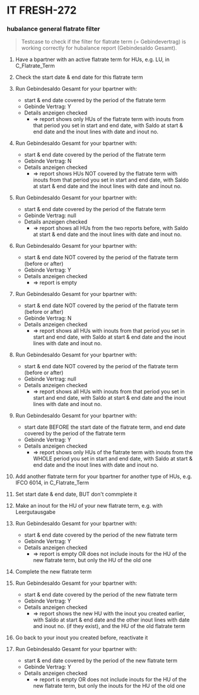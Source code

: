 # IT FRESH-272
### hubalance general flatrate filter
> Testcase to check if the filter for flatrate term (= Gebindevertrag) 
> is working correctly for hubalance report (Gebindesaldo Gesamt).

1. Have a bpartner with an active flatrate term for HUs, e.g. LU, in C_Flatrate_Term
1. Check the start date & end date for this flatrate term
1. Run Gebindesaldo Gesamt for your bpartner with:
	* start & end date covered by the period of the flatrate term
	* Gebinde Vertrag: Y
	* Details anzeigen checked
		* => report shows only HUs of the flatrate term with inouts from that period you set in start and end date, with Saldo at start & end date and the inout lines with date and inout no. 

1. Run Gebindesaldo Gesamt for your bpartner with:
	* start & end date covered by the period of the flatrate term
	* Gebinde Vertrag: N
	* Details anzeigen checked
		* => report shows HUs NOT covered by the flatrate term with inouts from that period you set in start and end date, with Saldo at start & end date and the inout lines with date and inout no. 

1. Run Gebindesaldo Gesamt for your bpartner with:
	* start & end date covered by the period of the flatrate term
	* Gebinde Vertrag: null
	* Details anzeigen checked
		* => report shows all HUs from the two reports before, with Saldo at start & end date and the inout lines with date and inout no. 

1. Run Gebindesaldo Gesamt for your bpartner with:
	* start & end date NOT covered by the period of the flatrate term (before or after)
	* Gebinde Vertrag: Y
	* Details anzeigen checked
		* => report is empty

1. Run Gebindesaldo Gesamt for your bpartner with:
	* start & end date NOT covered by the period of the flatrate term (before or after)
	* Gebinde Vertrag: N
	* Details anzeigen checked
		* => report shows all HUs with inouts from that period you set in start and end date, with Saldo at start & end date and the inout lines with date and inout no. 

1. Run Gebindesaldo Gesamt for your bpartner with:
	* start & end date NOT covered by the period of the flatrate term (before or after)
	* Gebinde Vertrag: null
	* Details anzeigen checked
		* => report shows all HUs with inouts from that period you set in start and end date, with Saldo at start & end date and the inout lines with date and inout no. 

1.  Run Gebindesaldo Gesamt for your bpartner with:
	* start date BEFORE the start date of the flatrate term, and end date covered by the period of the flatrate term
	* Gebinde Vertrag: Y
	* Details anzeigen checked
		* => report shows only HUs of the flatrate term with inouts from the WHOLE period you set in start and end date, with Saldo at start & end date and the inout lines with date and inout no. 

		
1. Add another flatrate term for your bpartner for another type of HUs, e.g. IFCO 6014, in C_Flatrate_Term
1. Set start date & end date, BUT don't commplete it
1. Make an inout for the HU of your new flatrate term, e.g. with Leergutausgabe

1. Run Gebindesaldo Gesamt for your bpartner with:
	* start & end date covered by the period of the new flatrate term
	* Gebinde Vertrag: Y
	* Details anzeigen checked
		* => report is empty OR does not include inouts for the HU of the new flatrate term, but only the HU of the old one

1. Complete the new flatrate term

1. Run Gebindesaldo Gesamt for your bpartner with:
	* start & end date covered by the period of the new flatrate term
	* Gebinde Vertrag: Y
	* Details anzeigen checked
		* => report shows the new HU with the inout you created earlier, with Saldo at start & end date and the other inout lines with date and inout no. (if they exist), and the HU of the old flatrate term

1. Go back to your inout you created before, reactivate it

1. Run Gebindesaldo Gesamt for your bpartner with:
	* start & end date covered by the period of the new flatrate term
	* Gebinde Vertrag: Y
	* Details anzeigen checked
		* => report is empty OR does not include inouts for the HU of the new flatrate term, but only the inouts for the HU of the old one